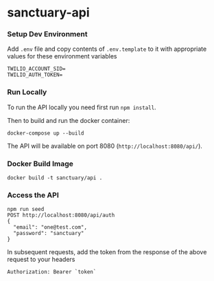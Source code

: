 # sanctuary-api

### Setup Dev Environment

Add `.env` file and copy contents of `.env.template` to it with appropriate values for these environment variables

```
TWILIO_ACCOUNT_SID=
TWILIO_AUTH_TOKEN=
```

### Run Locally
To run the API locally you need first run `npm install`.

Then to build and run the docker container:

    docker-compose up --build

The API will be available on port 8080 (`http://localhost:8080/api/`).

### Docker Build Image

    docker build -t sanctuary/api .

### Access the API

    npm run seed
    POST http://localhost:8080/api/auth
    {
      "email": "one@test.com",
      "password": "sanctuary"
    }

  In subsequent requests, add the token from the response of the above request to your headers

    Authorization: Bearer `token`
